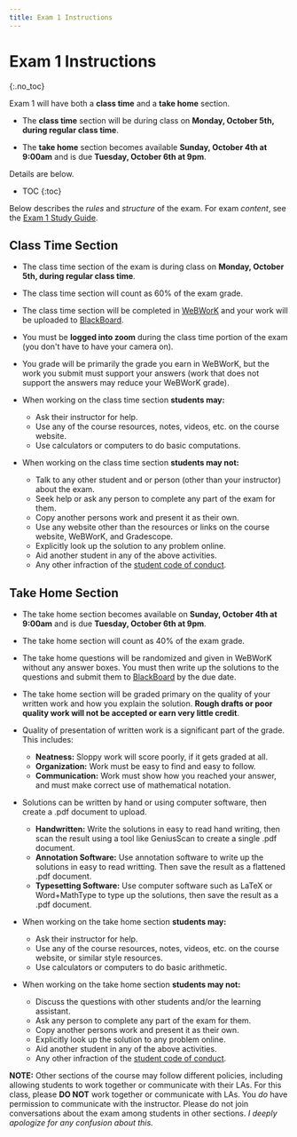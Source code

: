 ```yaml
---
title: Exam 1 Instructions
---
```


# Exam 1 Instructions
{:.no_toc}

Exam 1 will have both a __class time__ and a __take home__
section.

+ The __class time__ section will be during class on
  __Monday, October 5th, during regular class time__.

+ The __take home__ section becomes available
  __Sunday, October 4th at 9:00am__ and is due __Tuesday,
  October 6th at 9pm__.

Details are below.

* TOC
{:toc}


Below describes the _rules_ and _structure_ of the exam.
For exam _content_, see the [Exam 1 Study Guide](exam1-studyguide.html).

## Class Time Section

+ The class time section of the exam is during class on
  __Monday, October 5th, during regular class time__.

+ The class time section will count as 60% of the exam grade.

+ The class time section will be completed in [WeBWorK](https://zeno.boisestate.edu/webwork2)
  and your work will be uploaded to [BlackBoard](https://blackboard.boisestate.edu).

+ You must be __logged into zoom__ during the class time
  portion of the exam (you don't have to have your camera on).

+ You grade will be primarily the grade you earn in WeBWorK, but
  the work you submit must support your answers (work that
  does not support the answers may reduce your WeBWorK grade).

+ When working on the class time section __students may:__

  + Ask their instructor for help.
  + Use any of the course resources, notes, videos, etc.
    on the course website.
  + Use calculators or computers to do basic computations.

+ When working on the class time section __students may not:__

  + Talk to any other student and or person (other than
    your instructor) about the exam.
  + Seek help or ask any person to complete any part of
    the exam for them.
  + Copy another persons work and present it as their own.
  + Use any website other than the resources or links
    on the course website, WeBWorK, and Gradescope.
  + Explicitly look up the solution to any problem online.
  + Aid another student in any of the above activities.
  + Any other infraction of the [student code of conduct](
    https://www.boisestate.edu/policy/student-affairs/code-of-conduct/).


## Take Home Section

+ The take home section becomes available on
  __Sunday, October 4th at 9:00am__ and is due __Tuesday,
  October 6th at 9pm__.

+ The take home section will count as 40% of the exam grade.

+ The take home questions will be randomized and given
  in WeBWorK without any answer boxes. You must then
  write up the solutions to the questions and submit them
  to [BlackBoard](https://blackboard.boisestate.edu) by the due date.

+ The take home section will be graded primary on the quality
  of your written work and how you explain the solution.
  __Rough drafts or poor quality work will not be accepted
  or earn very little credit__.

+ Quality of presentation of written work is a significant part of the grade.
  This includes:

  + __Neatness:__  Sloppy work will score poorly, if it gets graded at all. 
  + __Organization:__  Work must be easy to find and easy to follow.
  + __Communication:__  Work must show how you reached your answer, and
    must make correct use of mathematical notation.

+ Solutions can be written by hand or using computer software, then create
  a .pdf document to upload.
  
  + __Handwritten:__ Write the solutions in easy to read hand writing, then
    scan the result using a tool like GeniusScan to create a single .pdf document.
  + __Annotation Software:__ Use annotation software to write up the solutions
    in easy to read writting. Then save the result as a flattened .pdf document.
  + __Typesetting Software:__ Use computer software such as LaTeX or Word+MathType
    to type up the solutions, then save the result as a .pdf document.

+ When working on the take home section __students may:__

  + Ask their instructor for help.
  + Use any of the course resources, notes, videos, etc. on the course
    website, or similar style resources.
  + Use calculators or computers to do basic arithmetic.

+ When working on the take home section __students may not:__

  + Discuss the questions with other students and/or the learning assistant.
  + Ask any person to complete any part of the exam for them.
  + Copy another persons work and present it as their own.
  + Explicitly look up the solution to any problem online.
  + Aid another student in any of the above activities.
  + Any other infraction of the [student code of conduct](
    https://www.boisestate.edu/policy/student-affairs/code-of-conduct/).

**NOTE:** Other sections of the course may follow different policies,
including allowing students to work together or communicate with their LAs.
For this class, please **DO NOT** work together or communicate with LAs.
You *do* have permission to communicate with the instructor.
Please do not join conversations about the exam among students in other sections.
*I deeply apologize for any confusion about this.*
